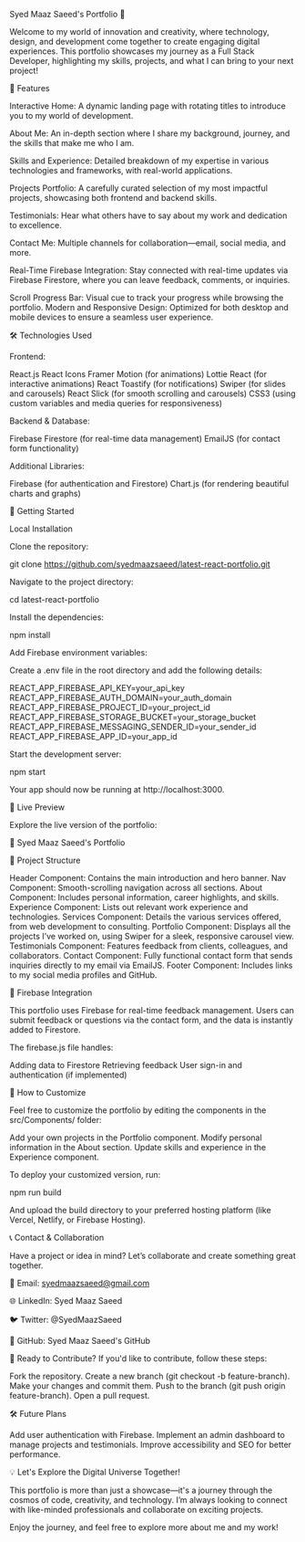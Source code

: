 Syed Maaz Saeed's Portfolio 🚀

Welcome to my world of innovation and creativity, where technology, design, and development come together to create engaging digital experiences. This portfolio showcases my journey as a Full Stack Developer, highlighting my skills, projects, and what I can bring to your next project!

🌟 Features

Interactive Home: A dynamic landing page with rotating titles to introduce you to my world of development.

About Me: An in-depth section where I share my background, journey, and the skills that make me who I am.

Skills and Experience: Detailed breakdown of my expertise in various technologies and frameworks, with real-world applications.

Projects Portfolio: A carefully curated selection of my most impactful projects, showcasing both frontend and backend skills.

Testimonials: Hear what others have to say about my work and dedication to excellence.

Contact Me: Multiple channels for collaboration—email, social media, and more.

Real-Time Firebase Integration: Stay connected with real-time updates via Firebase Firestore, where you can leave feedback, comments, or inquiries.

Scroll Progress Bar: Visual cue to track your progress while browsing the portfolio.
Modern and Responsive Design: Optimized for both desktop and mobile devices to ensure a seamless user experience.

🛠️ Technologies Used

Frontend:

React.js
React Icons
Framer Motion (for animations)
Lottie React (for interactive animations)
React Toastify (for notifications)
Swiper (for slides and carousels)
React Slick (for smooth scrolling and carousels)
CSS3 (using custom variables and media queries for responsiveness)

Backend & Database:

Firebase Firestore (for real-time data management)
EmailJS (for contact form functionality)


Additional Libraries:

Firebase (for authentication and Firestore)
Chart.js (for rendering beautiful charts and graphs)

🚀 Getting Started

Local Installation

Clone the repository:

git clone https://github.com/syedmaazsaeed/latest-react-portfolio.git

Navigate to the project directory:

cd latest-react-portfolio

Install the dependencies:


npm install

Add Firebase environment variables:

Create a .env file in the root directory and add the following details:


REACT_APP_FIREBASE_API_KEY=your_api_key
REACT_APP_FIREBASE_AUTH_DOMAIN=your_auth_domain
REACT_APP_FIREBASE_PROJECT_ID=your_project_id
REACT_APP_FIREBASE_STORAGE_BUCKET=your_storage_bucket
REACT_APP_FIREBASE_MESSAGING_SENDER_ID=your_sender_id
REACT_APP_FIREBASE_APP_ID=your_app_id

Start the development server:

npm start

Your app should now be running at http://localhost:3000.

🌌 Live Preview

Explore the live version of the portfolio:

🔗 Syed Maaz Saeed's Portfolio

📂 Project Structure

Header Component: Contains the main introduction and hero banner.
Nav Component: Smooth-scrolling navigation across all sections.
About Component: Includes personal information, career highlights, and skills.
Experience Component: Lists out relevant work experience and technologies.
Services Component: Details the various services offered, from web development to consulting.
Portfolio Component: Displays all the projects I’ve worked on, using Swiper for a sleek, responsive carousel view.
Testimonials Component: Features feedback from clients, colleagues, and collaborators.
Contact Component: Fully functional contact form that sends inquiries directly to my email via EmailJS.
Footer Component: Includes links to my social media profiles and GitHub.


📜 Firebase Integration

This portfolio uses Firebase for real-time feedback management. Users can submit feedback or questions via the contact form, and the data is instantly added to Firestore.

The firebase.js file handles:

Adding data to Firestore
Retrieving feedback
User sign-in and authentication (if implemented)

🌟 How to Customize

Feel free to customize the portfolio by editing the components in the src/Components/ folder:

Add your own projects in the Portfolio component.
Modify personal information in the About section.
Update skills and experience in the Experience component.


To deploy your customized version, run:


npm run build

And upload the build directory to your preferred hosting platform (like Vercel, Netlify, or Firebase Hosting).

📞 Contact & Collaboration

Have a project or idea in mind? Let’s collaborate and create something great together.

📧 Email: syedmaazsaeed@gmail.com

🌐 LinkedIn: Syed Maaz Saeed

🐦 Twitter: @SyedMaazSaeed

🔗 GitHub: Syed Maaz Saeed's GitHub

🌟 Ready to Contribute?
If you'd like to contribute, follow these steps:

Fork the repository.
Create a new branch (git checkout -b feature-branch).
Make your changes and commit them.
Push to the branch (git push origin feature-branch).
Open a pull request.


🛠 Future Plans

Add user authentication with Firebase.
Implement an admin dashboard to manage projects and testimonials.
Improve accessibility and SEO for better performance.


💡 Let's Explore the Digital Universe Together!

This portfolio is more than just a showcase—it's a journey through the cosmos of code, creativity, and technology. I’m always looking to connect with like-minded professionals and collaborate on exciting projects.

Enjoy the journey, and feel free to explore more about me and my work!






